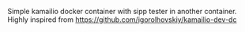 Simple kamailio docker container with sipp tester in another container. 
Highly inspired from https://github.com/igorolhovskiy/kamailio-dev-dc